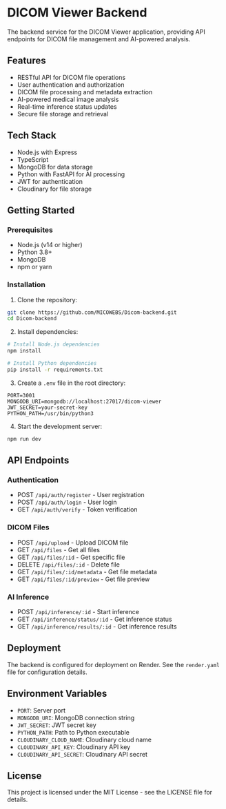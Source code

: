 # DICOM Viewer Backend

The backend service for the DICOM Viewer application, providing API endpoints for DICOM file management and AI-powered analysis.

## Features

- RESTful API for DICOM file operations
- User authentication and authorization
- DICOM file processing and metadata extraction
- AI-powered medical image analysis
- Real-time inference status updates
- Secure file storage and retrieval

## Tech Stack

- Node.js with Express
- TypeScript
- MongoDB for data storage
- Python with FastAPI for AI processing
- JWT for authentication
- Cloudinary for file storage

## Getting Started

### Prerequisites

- Node.js (v14 or higher)
- Python 3.8+
- MongoDB
- npm or yarn

### Installation

1. Clone the repository:
```bash
git clone https://github.com/MICOWEBS/Dicom-backend.git
cd Dicom-backend
```

2. Install dependencies:
```bash
# Install Node.js dependencies
npm install

# Install Python dependencies
pip install -r requirements.txt
```

3. Create a `.env` file in the root directory:
```env
PORT=3001
MONGODB_URI=mongodb://localhost:27017/dicom-viewer
JWT_SECRET=your-secret-key
PYTHON_PATH=/usr/bin/python3
```

4. Start the development server:
```bash
npm run dev
```

## API Endpoints

### Authentication
- POST `/api/auth/register` - User registration
- POST `/api/auth/login` - User login
- GET `/api/auth/verify` - Token verification

### DICOM Files
- POST `/api/upload` - Upload DICOM file
- GET `/api/files` - Get all files
- GET `/api/files/:id` - Get specific file
- DELETE `/api/files/:id` - Delete file
- GET `/api/files/:id/metadata` - Get file metadata
- GET `/api/files/:id/preview` - Get file preview

### AI Inference
- POST `/api/inference/:id` - Start inference
- GET `/api/inference/status/:id` - Get inference status
- GET `/api/inference/results/:id` - Get inference results

## Deployment

The backend is configured for deployment on Render. See the `render.yaml` file for configuration details.

## Environment Variables

- `PORT`: Server port
- `MONGODB_URI`: MongoDB connection string
- `JWT_SECRET`: JWT secret key
- `PYTHON_PATH`: Path to Python executable
- `CLOUDINARY_CLOUD_NAME`: Cloudinary cloud name
- `CLOUDINARY_API_KEY`: Cloudinary API key
- `CLOUDINARY_API_SECRET`: Cloudinary API secret

## License

This project is licensed under the MIT License - see the LICENSE file for details. 
